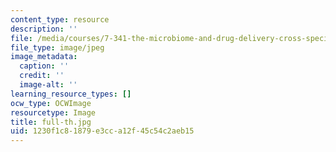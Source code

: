 ```yaml
---
content_type: resource
description: ''
file: /media/courses/7-341-the-microbiome-and-drug-delivery-cross-species-communication-in-health-and-disease-spring-2018/1230f1c81879e3cca12f45c54c2aeb15_full-th.jpg
file_type: image/jpeg
image_metadata:
  caption: ''
  credit: ''
  image-alt: ''
learning_resource_types: []
ocw_type: OCWImage
resourcetype: Image
title: full-th.jpg
uid: 1230f1c8-1879-e3cc-a12f-45c54c2aeb15
---
```

